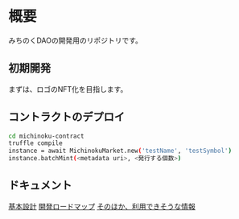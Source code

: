 # 概要

みちのくDAOの開発用のリポジトリです。

## 初期開発

まずは、ロゴのNFT化を目指します。

## コントラクトのデプロイ

```sh
cd michinoku-contract
truffle compile
instance = await MichinokuMarket.new('testName', 'testSymbol')
instance.batchMint(<metadata uri>, <発行する個数>)
```

## ドキュメント

[基本設計](./docs/basic_design.md)
[開発ロードマップ](./docs/development_process.md)
[そのほか、利用できそうな情報](./docs/learn)
